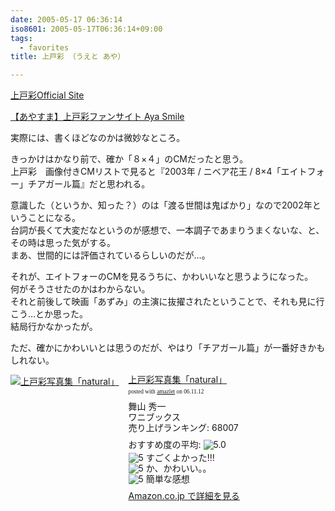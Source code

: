 ```yaml
---
date: 2005-05-17 06:36:14
iso8601: 2005-05-17T06:36:14+09:00
tags:
  - favorites
title: 上戸彩 （うえと あや）

---
```


<div class="entry-body">
  <p><a href="http://www.uetoaya.tv/index1.html">上戸彩Official Site</a></p>

  <p><a href="http://aya-smile.com/">【あやすま】上戸彩ファンサイト Aya Smile</a></p>

  <p>実際には、書くほどなのかは微妙なところ。</p>

  <p>きっかけはかなり前で、確か「８×４」のCMだったと思う。<br />上戸彩　画像付きCMリストで見ると『2003年 / ニベア花王 / 8×4「エイトフォー」チアガール篇』だと思われる。</p>

  <p>意識した（というか、知った？）のは「渡る世間は鬼ばかり」なので2002年ということになる。<br />
    台詞が長くて大変だなというのが感想で、一本調子であまりうまくないな、と、その時は思った気がする。<br />
    まあ、世間的には評価されているらしいのだが…。</p>

  <p>それが、エイトフォーのCMを見るうちに、かわいいなと思うようになった。<br />
    何がそうさせたのかはわからない。<br />
    それと前後して映画「あずみ」の主演に抜擢されたということで、それも見に行こう…とか思った。<br />
    結局行かなかったが。</p>

  <p>ただ、確かにかわいいとは思うのだが、やはり「チアガール篇」が一番好きかもしれない。</p>

  <div class="amazlet-box" style="margin-bottom:0px;">
    <div class="amazlet-image" style="float:left;"><a href="http://www.amazon.co.jp/exec/obidos/ASIN/4847028244/nqounet-22/ref=nosim/" name="amazletlink" id="amazletlink"><img src="http://images-jp.amazon.com/images/P/4847028244.09.MZZZZZZZ.jpg" alt="上戸彩写真集「natural」" style="border: none;" /></a></div>
    <div class="amazlet-info" style="float:left;margin-left:15px;line-height:120%">
      <div class="amazlet-name" style="margin-bottom:10px;line-height:120%"><a href="http://www.amazon.co.jp/exec/obidos/ASIN/4847028244/nqounet-22/ref=nosim/" name="amazletlink" id="amazletlink">上戸彩写真集「natural」</a>
        <div class="amazlet-powered-date" style="font-size:7pt;margin-top:5px;font-family:verdana;line-height:120%">posted with <a href="http://app.amazlet.com/amazlet/" title="上戸彩写真集「natural」">amazlet</a> on 06.11.12</div>
      </div>
      <div class="amazlet-detail">舞山 秀一 <br />ワニブックス <br />売り上げランキング: 68007<br /></div>
      <div class="amazlet-review" style="margin-top:10px; margin-bottom:10px">
        <div class="amazlet-review-average" style="margin-bottom:5px">おすすめ度の平均: <img src="http://images-jp.amazon.com/images/G/09/x-locale/common/customer-reviews/stars-5-0.gif" alt="5.0" /></div><img src="http://images-jp.amazon.com/images/G/09/x-locale/common/customer-reviews/stars-5-0.gif" alt="5" /> すごくよかった!!!<br /><img src="http://images-jp.amazon.com/images/G/09/x-locale/common/customer-reviews/stars-5-0.gif" alt="5" /> か、かわいい。。<br /><img src="http://images-jp.amazon.com/images/G/09/x-locale/common/customer-reviews/stars-5-0.gif" alt="5" /> 簡単な感想<br />
      </div>
      <div class="amazlet-link" style="margin-top: 5px"><a href="http://www.amazon.co.jp/exec/obidos/ASIN/4847028244/nqounet-22/ref=nosim/" name="amazletlink" id="amazletlink">Amazon.co.jp で詳細を見る</a></div>
    </div>
    <div class="amazlet-footer" style="clear: left"></div>
  </div>

</div>

